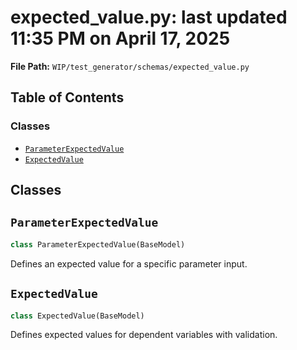 # expected_value.py: last updated 11:35 PM on April 17, 2025

**File Path:** `WIP/test_generator/schemas/expected_value.py`

## Table of Contents

### Classes

- [`ParameterExpectedValue`](#parameterexpectedvalue)
- [`ExpectedValue`](#expectedvalue)

## Classes

## `ParameterExpectedValue`

```python
class ParameterExpectedValue(BaseModel)
```

Defines an expected value for a specific parameter input.

## `ExpectedValue`

```python
class ExpectedValue(BaseModel)
```

Defines expected values for dependent variables with validation.
